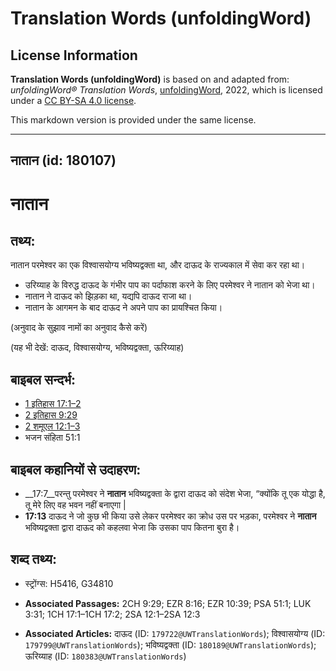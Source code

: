 # Translation Words (unfoldingWord)

## License Information

**Translation Words (unfoldingWord)** is based on and adapted from: _unfoldingWord® Translation Words_, [unfoldingWord](https://unfoldingword.org/utw), 2022, which is licensed under a [CC BY-SA 4.0 license](https://creativecommons.org/licenses/by-sa/4.0/legalcode.en).

This markdown version is provided under the same license.



--------------------------------

## नातान (id: 180107)

नातान
=====

तथ्य:
-----

नातान परमेश्वर का एक विश्वासयोग्य भविष्यद्वक्ता था, और दाऊद के राज्यकाल में सेवा कर रहा था।

* उरिय्याह के विरुद्ध दाऊद के गंभीर पाप का पर्दाफाश करने के लिए परमेश्वर ने नातान को भेजा था।
* नातान ने दाऊद को झिड़का था, यद्यपि दाऊद राजा था।
* नातान के आगमन के बाद दाऊद ने अपने पाप का प्रायश्चित किया।

(अनुवाद के सुझाव नामों का अनुवाद कैसे करें)

(यह भी देखें: दाऊद, विश्वासयोग्य, भविष्यद्वक्ता, ऊरिय्याह)

बाइबल सन्दर्भ:
--------------

* [1 इतिहास 17:1–2](https://ref.ly/1Chr0:0)
* [2 इतिहास 9:29](https://ref.ly/2Chr0:0)
* [2 शमूएल 12:1–3](https://ref.ly/2Sam0:0)
* भजन संहिता 51:1

बाइबल कहानियों से उदाहरण:
-------------------------

* \_\_17:7\_\_परन्तु परमेश्वर ने **नातान** भविष्यद्वक्ता के द्वारा दाऊद को संदेश भेजा, “क्योंकि तू एक योद्धा है, तू मेरे लिए वह भवन नहीं बनाएगा \|
* **17:13** दाऊद ने जो कुछ भी किया उसे लेकर परमेश्वर का क्रोध उस पर भड़का, परमेश्वर ने **नातान** भविष्यद्वक्ता द्वारा दाऊद को कहलवा भेजा कि उसका पाप कितना बुरा है।

शब्द तथ्य:
----------

* स्ट्रोंग्स: H5416, G34810

* **Associated Passages:** 2CH 9:29; EZR 8:16; EZR 10:39; PSA 51:1; LUK 3:31; 1CH 17:1–1CH 17:2; 2SA 12:1–2SA 12:3
* **Associated Articles:** दाऊद (ID: `179722@UWTranslationWords`); विश्वासयोग्य (ID: `179799@UWTranslationWords`); भविष्यद्वक्ता (ID: `180189@UWTranslationWords`); ऊरिय्याह (ID: `180383@UWTranslationWords`)

